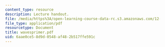 ```yaml
---
content_type: resource
description: Lecture handout.
file: /media/https%3A/open-learning-course-data-rc.s3.amazonaws.com/12-800-fluid-dynamics-of-the-atmosphere-and-ocean-fall-2004/6aae0ce58d9d0548af482b517ffe591c_wavesprimer.pdf
file_type: application/pdf
resourcetype: Document
title: wavesprimer.pdf
uid: 6aae0ce5-8d9d-0548-af48-2b517ffe591c
---
```

